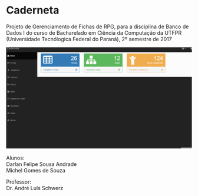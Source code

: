 # Caderneta

Projeto de Gerenciamento de Fichas de RPG, para a disciplina de Banco de Dados I do curso de Bacharelado em Ciência da Computação da UTFPR (Universidade Tecnólogica Federal do Paraná), 2º semestre de 2017


![](https://github.com/Jmallone/Caderneta/blob/master/MER_ModeloRelacional/MyGif.gif)


Alunos:  
Darlan Felipe Sousa Andrade  
Michel Gomes de Souza  

Professor:  
Dr. André Luís Schwerz
